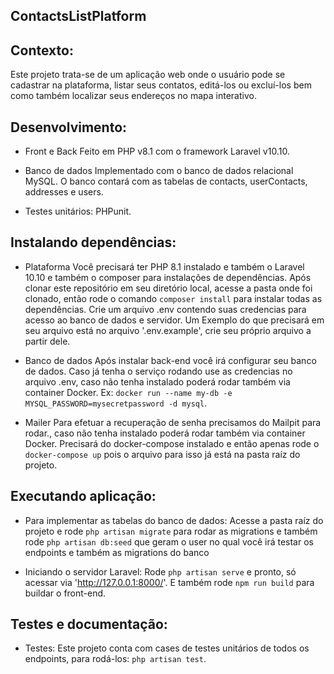 ## ContactsListPlatform


## Contexto:
Este projeto trata-se de um aplicação web onde o usuário pode se cadastrar na plataforma, listar seus contatos, editá-los ou excluí-los bem como também localizar seus
endereços no mapa interativo.


## Desenvolvimento:
- Front e Back
    Feito em PHP v8.1 com o framework Laravel v10.10.

- Banco de dados
    Implementado com o banco de dados relacional MySQL. O banco contará com as tabelas de contacts, userContacts, addresses e users.

- Testes unitários:
   PHPunit.


## Instalando dependências:

- Plataforma
    Você precisará ter PHP 8.1 instalado e também o Laravel 10.10 e também o composer para instalações de dependências. 
    Após clonar este repositório em seu diretório local, acesse a pasta onde foi clonado, 
    então rode o comando `composer install` para instalar todas as dependências. Crie um arquivo
    .env contendo suas credencias para acesso ao banco de dados e servidor. Um Exemplo do que
    precisará em seu arquivo está no arquivo '.env.example', crie seu próprio arquivo a partir dele.

- Banco de dados
    Após instalar back-end você irá configurar seu banco de dados. Caso já
    tenha o serviço rodando use as credencias no arquivo .env, caso não
    tenha instalado poderá rodar também via container Docker.
    Ex: `docker run --name my-db -e MYSQL_PASSWORD=mysecretpassword -d mysql`.

  
- Mailer
    Para efetuar a recuperação de senha precisamos do Mailpit para rodar., caso não
    tenha instalado poderá rodar também via container Docker. Precisará do docker-compose instalado e
    então apenas rode o `docker-compose up` pois o arquivo para isso já está na pasta raíz do projeto.

## Executando aplicação:

  - Para implementar as tabelas do banco de dados:
      Acesse a pasta raíz do projeto e rode  `php artisan migrate`
      para rodar as migrations e também rode  `php artisan db:seed` que geram o user no qual você
      irá testar os endpoints e também as migrations do banco
     
- Iniciando o servidor Laravel:
      Rode `php artisan serve` e pronto, só acessar via 'http://127.0.0.1:8000/'. E também rode `npm run build` para buildar o front-end.

## Testes e documentação:

 - Testes:
     Este projeto conta com cases de testes unitários de todos os endpoints, para rodá-los: `php artisan test`.

